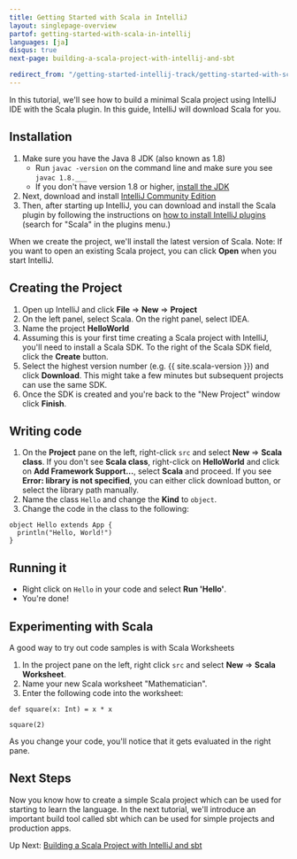 ```yaml
---
title: Getting Started with Scala in IntelliJ
layout: singlepage-overview
partof: getting-started-with-scala-in-intellij
languages: [ja]
disqus: true
next-page: building-a-scala-project-with-intellij-and-sbt

redirect_from: "/getting-started-intellij-track/getting-started-with-scala-in-intellij.html"
---
```


In this tutorial, we'll see how to build a minimal Scala project using IntelliJ
IDE with the Scala plugin. In this guide, IntelliJ will download Scala for you.

## Installation
1. Make sure you have the Java 8 JDK (also known as 1.8)
    * Run `javac -version` on the command line and make sure you see
    `javac 1.8.___`
    * If you don't have version 1.8 or higher, [install the JDK](https://www.oracle.com/technetwork/java/javase/downloads/jdk8-downloads-2133151.html)
1. Next, download and install [IntelliJ Community Edition](https://www.jetbrains.com/idea/download/)
1. Then, after starting up IntelliJ, you can download and install the Scala plugin by following the instructions on
[how to install IntelliJ plugins](https://www.jetbrains.com/help/idea/installing-updating-and-uninstalling-repository-plugins.html) (search for "Scala" in the plugins menu.)

When we create the project, we'll install the latest version of Scala.
Note: If you want to open an existing Scala project, you can click **Open**
when you start IntelliJ.

## Creating the Project
1. Open up IntelliJ and click **File** => **New** => **Project**
1. On the left panel, select Scala. On the right panel, select IDEA.
1. Name the project **HelloWorld**
1. Assuming this is your first time creating a Scala project with IntelliJ,
you'll need to install a Scala SDK. To the right of the Scala SDK field,
click the **Create** button.
1. Select the highest version number (e.g. {{ site.scala-version }}) and click **Download**. This might
take a few minutes but subsequent projects can use the same SDK.
1. Once the SDK is created and you're back to the "New Project" window click **Finish**.


## Writing code

1. On the **Project** pane on the left, right-click `src` and select
**New** => **Scala class**. If you don't see **Scala class**, right-click on **HelloWorld** and click on **Add Framework Support...**, select **Scala** and proceed. If you see **Error: library is not specified**, you can either click download button, or select the library path manually.
1. Name the class `Hello` and change the **Kind** to `object`.
1. Change the code in the class to the following:

```
object Hello extends App {
  println("Hello, World!")
}
```

## Running it
* Right click on `Hello` in your code and select **Run 'Hello'**.
* You're done!

## Experimenting with Scala
A good way to try out code samples is with Scala Worksheets

1. In the project pane on the left, right click
`src` and select **New** => **Scala Worksheet**.
2. Name your new Scala worksheet "Mathematician".
3. Enter the following code into the worksheet:

```
def square(x: Int) = x * x

square(2)
```

As you change your code, you'll notice that it gets evaluated
in the right pane.

## Next Steps

Now you know how to create a simple Scala project which can be used
for starting to learn the language. In the next tutorial, we'll introduce
an important build tool called sbt which can be used for simple projects
and production apps.

Up Next: [Building a Scala Project with IntelliJ and sbt](building-a-scala-project-with-intellij-and-sbt.html)
